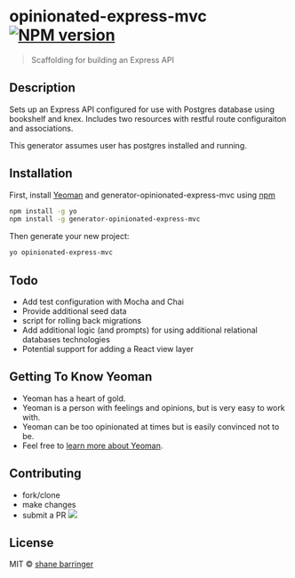# opinionated-express-mvc [![NPM version][npm-image]][npm-url]
> Scaffolding for building an Express API

## Description

Sets up an Express API configured for use with Postgres database using bookshelf and knex. Includes two resources with restful route configuraiton and associations.

This generator assumes user has postgres installed and running.

## Installation

First, install [Yeoman](http://yeoman.io) and generator-opinionated-express-mvc using [npm](https://www.npmjs.com/)


```bash
npm install -g yo
npm install -g generator-opinionated-express-mvc
```

Then generate your new project:

```bash
yo opinionated-express-mvc
```

## Todo

* Add test configuration with Mocha and Chai
* Provide additional seed data
* script for rolling back migrations
* Add additional logic (and prompts) for using additional relational databases technologies
* Potential support for adding a React view layer

## Getting To Know Yeoman

 * Yeoman has a heart of gold.
 * Yeoman is a person with feelings and opinions, but is very easy to work with.
 * Yeoman can be too opinionated at times but is easily convinced not to be.
 * Feel free to [learn more about Yeoman](http://yeoman.io/).

## Contributing

* fork/clone
* make changes
* submit a PR ![](http://cultofthepartyparrot.com/parrots/parrot.gif)

## License

MIT © [shane barringer]()

[npm-image]: https://badge.fury.io/js/generator-opinionated-express-mvc.svg
[npm-url]: https://npmjs.org/package/generator-opinionated-express-mvc
[daviddm-image]: https://david-dm.org/shanebarringer/generator-opinionated-express-mvc.svg?theme=shields.io
[daviddm-url]: https://david-dm.org/shanebarringer/generator-opinionated-express-mvc

